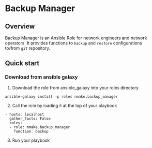 
# Backup Manager

## Overview

Backup Manager is an Ansible Role for network engineers and network operators.  It provides functions to `backup` and `restore` configurations to/from `git` repository.

## Quick start

### Download from ansible galaxy

1) Download the role from ansible_galaxy into your roles directory
```
ansible-galaxy install -p roles nmake.backup_manager
```
2) Call the role by loading it at the top of your playbook

```
- hosts: localhost
  gather_facts: False
  roles:
  - role: nmake.backup_manager
    function: backup
```
3) Run your playbook
